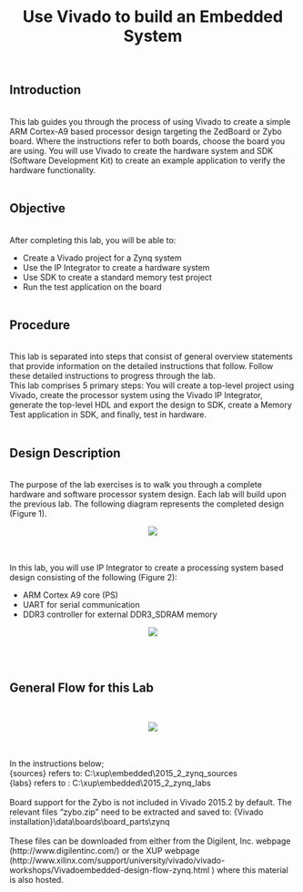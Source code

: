 <h1 align="center">Use Vivado to build an Embedded System </h1><br>	
<h2>Introduction</h2><br>
This lab guides you through the process of using Vivado to create a simple ARM Cortex-A9 based processor design targeting the ZedBoard or Zybo board. Where the instructions refer to both boards, choose the board you are using. You will use Vivado to create the hardware system and SDK (Software Development Kit) to create an example application to verify the hardware functionality.<br><br>
<h2>Objective</h2><br>
After completing this lab, you will be able to:<br>

* Create a Vivado project for a Zynq system
* Use the IP Integrator to create a hardware system 
* Use SDK to create a standard memory test project
* Run the test application on the board 
<br><br>
<h2>Procedure</h2><br>
This lab is separated into steps that consist of general overview statements that provide information on the detailed instructions that follow. Follow these detailed instructions to progress through the lab. <br>
This lab comprises 5 primary steps: You will create a top-level project using Vivado, create the processor system using the Vivado IP Integrator, generate the top-level HDL and export the design to SDK, create a Memory Test application in SDK, and finally, test in hardware.
<br><br>
<h2>Design Description </h2><br>
The purpose of the lab exercises is to walk you through a complete hardware and software processor system design. Each lab will build upon the previous lab. The following diagram represents the completed design (Figure 1).
<p align="center">
 <img src="https://user-images.githubusercontent.com/13907836/51589414-c2e40b80-1e9b-11e9-9017-2b9bfb682ed7.PNG">
</p><br><br>
In this lab, you will use IP Integrator to create a processing system based design consisting of the following (Figure 2):<br>

* ARM Cortex A9 core (PS) 
* UART for serial communication 
* DDR3 controller for external DDR3_SDRAM memory 

<p align="center">
 <img src="https://user-images.githubusercontent.com/13907836/51589335-82848d80-1e9b-11e9-9e6c-e366ead00be8.PNG">
</p><br><br>

<h2>General Flow for this Lab</h2><br>
<p align="center">
 <img src="https://user-images.githubusercontent.com/13907836/51589562-46056180-1e9c-11e9-9ebc-47da8a1af069.PNG">
</p><br><br>
In the instructions below;<br> 
{sources} refers to: C:\xup\embedded\2015_2_zynq_sources <br>
{labs} refers to : C:\xup\embedded\2015_2_zynq_labs <br><br>
Board support for the Zybo is not included in Vivado 2015.2 by default. The relevant files “zybo.zip” need to be extracted and saved to: {Vivado installation}\data\boards\board_parts\zynq<br><br>
These files can be downloaded from either from the Digilent, Inc. webpage (http://www.digilentinc.com/) or the XUP webpage (http://www.xilinx.com/support/university/vivado/vivado-workshops/Vivadoembedded-design-flow-zynq.html ) where this material is also hosted. 